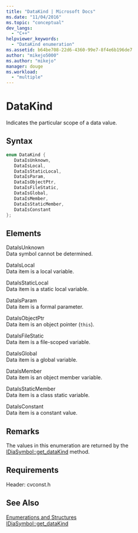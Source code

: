 ```yaml
---
title: "DataKind | Microsoft Docs"
ms.date: "11/04/2016"
ms.topic: "conceptual"
dev_langs: 
  - "C++"
helpviewer_keywords: 
  - "DataKind enumeration"
ms.assetid: b64be708-22d6-4360-99e7-8f4e6b196de7
author: "mikejo5000"
ms.author: "mikejo"
manager: douge
ms.workload: 
  - "multiple"
---
```

# DataKind
Indicates the particular scope of a data value.  
  
## Syntax  
  
```C++  
enum DataKind {   
   DataIsUnknown,  
   DataIsLocal,  
   DataIsStaticLocal,  
   DataIsParam,  
   DataIsObjectPtr,  
   DataIsFileStatic,  
   DataIsGlobal,  
   DataIsMember,  
   DataIsStaticMember,  
   DataIsConstant  
};  
```  
  
## Elements  
 DataIsUnknown  
 Data symbol cannot be determined.  
  
 DataIsLocal  
 Data item is a local variable.  
  
 DataIsStaticLocal  
 Data item is a static local variable.  
  
 DataIsParam  
 Data item is a formal parameter.  
  
 DataIsObjectPtr  
 Data item is an object pointer (`this`).  
  
 DataIsFileStatic  
 Data item is a file-scoped variable.  
  
 DataIsGlobal  
 Data item is a global variable.  
  
 DataIsMember  
 Data item is an object member variable.  
  
 DataIsStaticMember  
 Data item is a class static variable.  
  
 DataIsConstant  
 Data item is a constant value.  
  
## Remarks  
 The values in this enumeration are returned by the [IDiaSymbol::get_dataKind](../../debugger/debug-interface-access/idiasymbol-get-datakind.md) method.  
  
## Requirements  
 Header: cvconst.h  
  
## See Also  
 [Enumerations and Structures](../../debugger/debug-interface-access/enumerations-and-structures.md)   
 [IDiaSymbol::get_dataKind](../../debugger/debug-interface-access/idiasymbol-get-datakind.md)